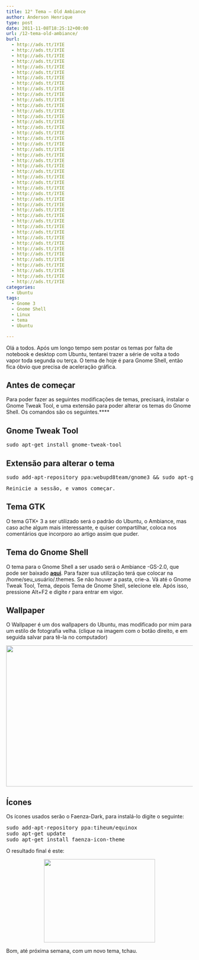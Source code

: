 ```yaml
---
title: 12° Tema – Old Ambiance
author: Anderson Henrique
type: post
date: 2011-11-08T18:25:12+00:00
url: /12-tema-old-ambiance/
burl:
  - http://ads.tt/1YIE
  - http://ads.tt/1YIE
  - http://ads.tt/1YIE
  - http://ads.tt/1YIE
  - http://ads.tt/1YIE
  - http://ads.tt/1YIE
  - http://ads.tt/1YIE
  - http://ads.tt/1YIE
  - http://ads.tt/1YIE
  - http://ads.tt/1YIE
  - http://ads.tt/1YIE
  - http://ads.tt/1YIE
  - http://ads.tt/1YIE
  - http://ads.tt/1YIE
  - http://ads.tt/1YIE
  - http://ads.tt/1YIE
  - http://ads.tt/1YIE
  - http://ads.tt/1YIE
  - http://ads.tt/1YIE
  - http://ads.tt/1YIE
  - http://ads.tt/1YIE
  - http://ads.tt/1YIE
  - http://ads.tt/1YIE
  - http://ads.tt/1YIE
  - http://ads.tt/1YIE
  - http://ads.tt/1YIE
  - http://ads.tt/1YIE
  - http://ads.tt/1YIE
  - http://ads.tt/1YIE
  - http://ads.tt/1YIE
  - http://ads.tt/1YIE
  - http://ads.tt/1YIE
  - http://ads.tt/1YIE
  - http://ads.tt/1YIE
  - http://ads.tt/1YIE
  - http://ads.tt/1YIE
  - http://ads.tt/1YIE
  - http://ads.tt/1YIE
  - http://ads.tt/1YIE
  - http://ads.tt/1YIE
  - http://ads.tt/1YIE
  - http://ads.tt/1YIE
  - http://ads.tt/1YIE
  - http://ads.tt/1YIE
categories:
  - Ubuntu
tags:
  - Gnome 3
  - Gnome Shell
  - Linux
  - tema
  - Ubuntu

---
```

Olá a todos. Após um longo tempo sem postar os temas por falta de notebook e desktop com Ubuntu, tentarei trazer a série de volta a todo vapor toda segunda ou terça. O tema de hoje é para Gnome Shell, então fica óbvio que precisa de aceleração gráfica.

## Antes de começar

Para poder fazer as seguintes modificações de temas, precisará, instalar o Gnome Tweak Tool, e uma extensão para poder alterar os temas do Gnome Shell. Os comandos são os seguintes.****

## **Gnome Tweak Tool**

<pre class="brush:shell">sudo apt-get install gnome-tweak-tool</pre>

## Extensão para alterar o tema

<pre class="brush:shell">sudo add-apt-repository ppa:webupd8team/gnome3 && sudo apt-get update && sudo apt-get install gnome-shell-extensions-user-theme gnome-tweak-tool</pre>

<pre><span style="font-family: monospace;">Reinicie a sessão, e vamos começar.</span></pre>

## Tema GTK

O tema GTK+ 3 a ser utilizado será o padrão do Ubuntu, o Ambiance, mas caso ache algum mais interessante, e quiser compartilhar, coloca nos comentários que incorporo ao artigo assim que puder.

## Tema do Gnome Shell

O tema para o Gnome Shell a ser usado será o Ambiance -GS-2.0, que pode ser baixado **[aqui][1]**. Para fazer sua utilização terá que colocar na /home/seu_usuário/.themes. Se não houver a pasta, crie-a. Vá até o Gnome Tweak Tool, Tema, depois Tema de Gnome Shell, selecione ele. Após isso, pressione Alt+F2 e digite _r_ para entrar em vigor.

## Wallpaper

O Wallpaper é um dos wallpapers do Ubuntu, mas modificado por mim para um estilo de fotografia velha. (clique na imagem com o botão direito, e em seguida salvar para tê-la no computador)

<p style="text-align: center;">
  <a href="http://www.ubuntero.com.br/wp-content/uploads/2011/11/Langelinie_Allé_by_SirPecanGum-Old.jpg"><img class="aligncenter size-large wp-image-2929" src="http://www.ubuntero.com.br/wp-content/uploads/2011/11/Langelinie_Allé_by_SirPecanGum-Old-1024x680.jpg" alt="" width="574" height="381" /></a>
</p>

## Ícones

Os ícones usados serão o Faenza-Dark, para instalá-lo digite o seguinte:

<pre class="brush:shell">sudo add-apt-repository ppa:tiheum/equinox
sudo apt-get update
sudo apt-get install faenza-icon-theme</pre>

O resultado final é este:

<p style="text-align: center;">
  <a href="http://www.ubuntero.com.br/wp-content/uploads/2011/11/Gnome-Shell-1.png"><img class="alignnone size-medium wp-image-2938" title="Gnome Shell 1" src="http://www.ubuntero.com.br/wp-content/uploads/2011/11/Gnome-Shell-1-300x225.png" alt="" width="300" height="225" /></a>
</p>

Bom, até próxima semana, com um novo tema, tchau.

 [1]: http://gnome-look.org/content/show.php/Ambiance+-+GS.+2.0+Final+%283+Variants%29?content=146038